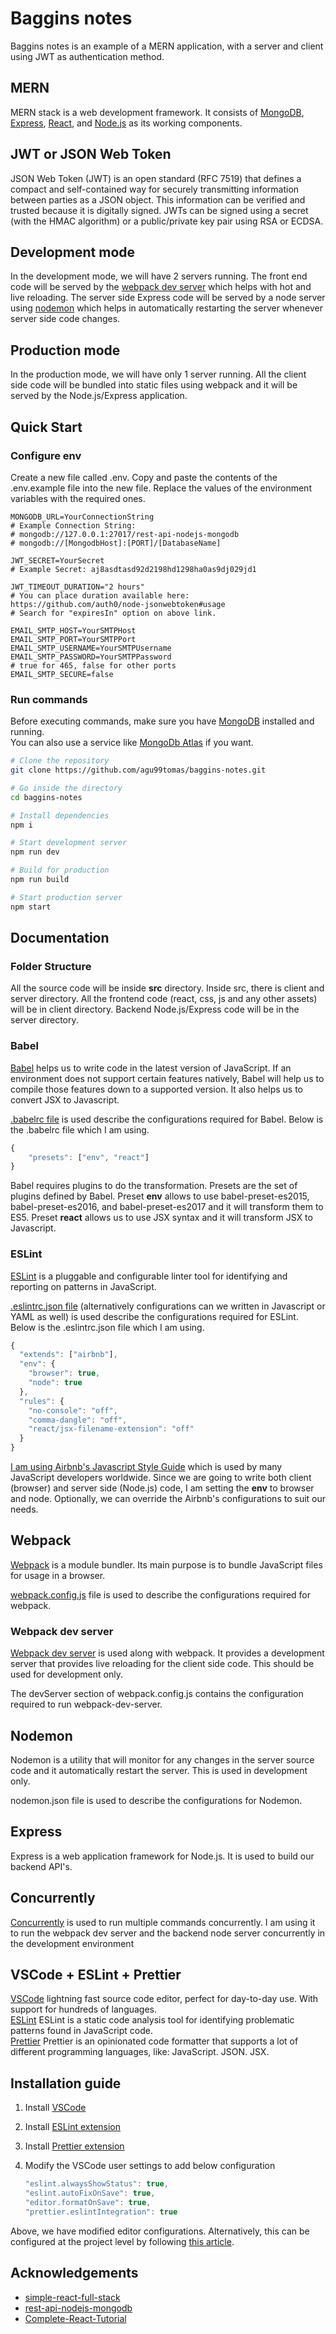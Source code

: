 
# Baggins notes
Baggins notes is an example of a MERN application, with a server and client using JWT as authentication method.
## MERN
MERN stack is a web development framework. It consists of [MongoDB](https://www.mongodb.com/), [Express](https://expressjs.com/), [React](https://reactjs.org/), and [Node.js](https://nodejs.org/en/) as its working components.
## JWT or JSON Web Token
JSON Web Token (JWT) is an open standard (RFC 7519) that defines a compact and self-contained way for securely transmitting information between parties as a JSON object. This information can be verified and trusted because it is digitally signed. JWTs can be signed using a secret (with the HMAC algorithm) or a public/private key pair using RSA or ECDSA.
## Development mode
In the development mode, we will have 2 servers running. The front end code will be served by the [webpack dev server](https://webpack.js.org/configuration/dev-server/) which helps with hot and live reloading. The server side Express code will be served by a node server using [nodemon](https://nodemon.io/) which helps in automatically restarting the server whenever server side code changes.

## Production mode
In the production mode, we will have only 1 server running. All the client side code will be bundled into static files using webpack and it will be served by the Node.js/Express application.
## Quick Start

### Configure env
Create a new file called .env.
Copy and paste the contents of the .env.example file into the new file.
Replace the values of the environment variables with the required ones.

```
MONGODB_URL=YourConnectionString
# Example Connection String:  
# mongodb://127.0.0.1:27017/rest-api-nodejs-mongodb
# mongodb://[MongodbHost]:[PORT]/[DatabaseName]

JWT_SECRET=YourSecret
# Example Secret: aj8asdtasd92d2198hd1298ha0as9dj029jd1

JWT_TIMEOUT_DURATION="2 hours"
# You can place duration available here: https://github.com/auth0/node-jsonwebtoken#usage
# Search for "expiresIn" option on above link.

EMAIL_SMTP_HOST=YourSMTPHost
EMAIL_SMTP_PORT=YourSMTPPort
EMAIL_SMTP_USERNAME=YourSMTPUsername
EMAIL_SMTP_PASSWORD=YourSMTPPassword
# true for 465, false for other ports
EMAIL_SMTP_SECURE=false
```
### Run commands
Before executing commands, make sure you have [MongoDB](https://www.mongodb.com/) installed and running.  
You can also use a service like [MongoDb Atlas](https://www.mongodb.com/atlas/database) if you want.

```bash
# Clone the repository
git clone https://github.com/agu99tomas/baggins-notes.git

# Go inside the directory
cd baggins-notes

# Install dependencies
npm i

# Start development server
npm run dev

# Build for production
npm run build

# Start production server
npm start
```
## Documentation


### Folder Structure

All the source code will be inside **src** directory. Inside src, there is client and server directory. All the frontend code (react, css, js and any other assets) will be in client directory. Backend Node.js/Express code will be in the server directory.

### Babel

[Babel](https://babeljs.io/) helps us to write code in the latest version of JavaScript. If an environment does not support certain features natively, Babel will help us to compile those features down to a supported version. It also helps us to convert JSX to Javascript.

[.babelrc file](https://babeljs.io/docs/usage/babelrc/) is used describe the configurations required for Babel. Below is the .babelrc file which I am using.

```javascript
{
    "presets": ["env", "react"]
}
```

Babel requires plugins to do the transformation. Presets are the set of plugins defined by Babel. Preset **env** allows to use babel-preset-es2015, babel-preset-es2016, and babel-preset-es2017 and it will transform them to ES5. Preset **react** allows us to use JSX syntax and it will transform JSX to Javascript.

### ESLint

[ESLint](https://eslint.org/) is a pluggable and configurable linter tool for identifying and reporting on patterns in JavaScript.

[.eslintrc.json file](<(https://eslint.org/docs/user-guide/configuring)>) (alternatively configurations can we written in Javascript or YAML as well) is used describe the configurations required for ESLint. Below is the .eslintrc.json file which I am using.

```javascript
{
  "extends": ["airbnb"],
  "env": {
    "browser": true,
    "node": true
  },
  "rules": {
    "no-console": "off",
    "comma-dangle": "off",
    "react/jsx-filename-extension": "off"
  }
}
```

[I am using Airbnb's Javascript Style Guide](https://github.com/airbnb/javascript) which is used by many JavaScript developers worldwide. Since we are going to write both client (browser) and server side (Node.js) code, I am setting the **env** to browser and node. Optionally, we can override the Airbnb's configurations to suit our needs.

## Webpack
[Webpack](https://webpack.js.org/) is a module bundler. Its main purpose is to bundle JavaScript files for usage in a browser.

[webpack.config.js](https://webpack.js.org/configuration/) file is used to describe the configurations required for webpack.


### Webpack dev server

[Webpack dev server](https://webpack.js.org/configuration/dev-server/) is used along with webpack. It provides a development server that provides live reloading for the client side code. This should be used for development only.

The devServer section of webpack.config.js contains the configuration required to run webpack-dev-server.

## Nodemon
Nodemon is a utility that will monitor for any changes in the server source code and it automatically restart the server. This is used in development only.

nodemon.json file is used to describe the configurations for Nodemon.
## Express
Express is a web application framework for Node.js. It is used to build our backend API's.
## Concurrently

[Concurrently](https://github.com/open-cli-tools/concurrently) is used to run multiple commands concurrently. I am using it to run the webpack dev server and the backend node server concurrently in the development environment
## VSCode + ESLint + Prettier
[VSCode](https://code.visualstudio.com/)  lightning fast source code editor, perfect for day-to-day use. With support for hundreds of languages.  
[ESLint](https://eslint.org/) ESLint is a static code analysis tool for identifying problematic patterns found in JavaScript code.   
[Prettier](https://prettier.io/) Prettier is an opinionated code formatter that supports a lot of different programming languages, like: JavaScript. JSON. JSX.

## Installation guide

1.  Install [VSCode](https://code.visualstudio.com/)
2.  Install [ESLint extension](https://marketplace.visualstudio.com/items?itemName=dbaeumer.vscode-eslint)
3.  Install [Prettier extension](https://marketplace.visualstudio.com/items?itemName=esbenp.prettier-vscode)
4.  Modify the VSCode user settings to add below configuration

    ```javascript
    "eslint.alwaysShowStatus": true,
    "eslint.autoFixOnSave": true,
    "editor.formatOnSave": true,
    "prettier.eslintIntegration": true
    ```

Above, we have modified editor configurations. Alternatively, this can be configured at the project level by following [this article](https://medium.com/@netczuk/your-last-eslint-config-9e35bace2f99).
## Acknowledgements

 - [simple-react-full-stack](https://github.com/crsandeep/simple-react-full-stack)
 - [rest-api-nodejs-mongodb](https://github.com/maitraysuthar/rest-api-nodejs-mongodb)
 - [Complete-React-Tutorial](https://github.com/iamshaunjp/Complete-React-Tutorial)
